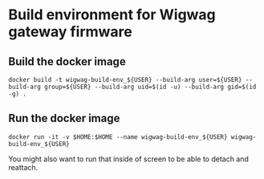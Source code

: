 # Build environment for Wigwag gateway firmware

## Build the docker image

    docker build -t wigwag-build-env_${USER} --build-arg user=${USER} --build-arg group=${USER} --build-arg uid=$(id -u) --build-arg gid=$(id -g) .


## Run the docker image

    docker run -it -v $HOME:$HOME --name wigwag-build-env_${USER} wigwag-build-env_${USER}

You might also want to run that inside of screen to be able to detach and
reattach.
